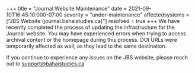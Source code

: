 +++
title = "Journal Website Maintenance"
date = 2021-09-10T16:45:10.000-07:00
severity = "under-maintenance"
affectedsystems = ["JBS Website (journal.bahaistudies.ca)"]
resolved = true
+++
We have recently completed the process of updating the infrastructure for the Journal website. You may have experienced errors when trying to access archival content or the homepage during this process. DOI URLs were temporarily affected as well, as they lead to the same destination. 

If you continue to experience any issues on the JBS website, please reach out to support@bahaistudies.ca
